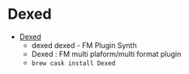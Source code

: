 # Dexed
- [Dexed](https://asb2m10.github.io/dexed/)
  -  dexed dexed - FM Plugin Synth
  - Dexed : FM multi plaform/multi format plugin
  - `brew cask install Dexed`
